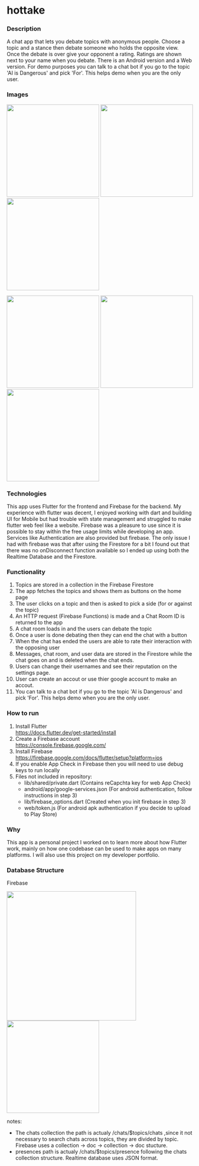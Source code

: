 # hottake
### Description
  A chat app that lets you debate topics with anonymous people. Choose a topic and a stance then debate someone who holds the opposite view.
  Once the debate is over give your opponent a rating. Ratings are shown next to your name when you debate. There is an Android version and
  a Web version. For demo purposes you can talk to a chat bot if you go to the topic 'AI is Dangerous' and pick 'For'. This helps demo when you are the only user.

### Images

<p float="left">
  <img src="https://user-images.githubusercontent.com/88403974/226691142-c04b7df1-8111-45fe-bf16-99ec85e7ab8f.png" width="250" />
  <img src="https://user-images.githubusercontent.com/88403974/226691907-26d9b6ff-92a9-49fa-bb3d-8be4abd6fc96.png" width="250" /> 
  <img src="https://user-images.githubusercontent.com/88403974/226692927-48989618-c83b-412b-9c04-a515f18dbc0c.png" width="250" />
</p>
<p float="left">
  <img src="https://user-images.githubusercontent.com/88403974/226692949-6aabb517-ddd6-49d3-8d70-61608c1ade15.png" width="250" />
  <img src="https://user-images.githubusercontent.com/88403974/226692957-9090ad3d-8b98-45f7-8552-4a43efd50496.png" width="250" />
  <img src="https://user-images.githubusercontent.com/88403974/226692971-bb68b94b-75a1-4be4-985f-c5cae01e8adb.png" width="250" />
</p>

### Technologies
   This app uses Flutter for the frontend and Firebase for the backend. My experience with flutter was decent, I enjoyed working with
   dart and building UI for Mobile but had trouble with state management and struggled to make flutter web feel like a website.
   Firebase was a pleasure to use since it is possible to stay within the free usage limits while developing an app. Services like Authentication
   are also provided but firebase. The only issue I had with firebase was that after using the Firestore for a bit I found out that there was
   no onDisconnect function available so I ended up using both the Realtime Database and the Firestore.

### Functionality 
  1. Topics are stored in a collection in the Firebase Firestore
  2. The app fetches the topics and shows them as buttons on the home page
  3. The user clicks on a topic and then is asked to pick a side (for or against the topic)
  4. An HTTP request (Firebase Functions) is made and a Chat Room ID is returned to the app
  5. A chat room loads in and the users can debate the topic
  6. Once a user is done debating then they can end the chat with a button
  7. When the chat has ended the users are able to rate their interaction with the opposing user
  8. Messages, chat room, and user data are stored in the Firestore while the chat goes on and is deleted when the chat ends.
  9. Users can change their usernames and see their reputation on the settings page.
  10. User can create an accout or use thier google account to make an accout.
  11. You can talk to a chat bot if you go to the topic 'AI is Dangerous' and pick 'For'. This helps demo when you are the only user.

### How to run
1. Install Flutter <br> https://docs.flutter.dev/get-started/install
2. Create a Firebase account <br> https://console.firebase.google.com/
3. Install Firebase <br> https://firebase.google.com/docs/flutter/setup?platform=ios
5. If you enable App Check in Firebase then you will need to use debug keys to run locally 
6. Files not included in repository:
    * lib/shared/private.dart (Contains reCapchta key for web App Check)
    * android/app/google-services.json (For android authentication, follow instructions in step 3)
    * lib/firebase_options.dart (Created when you init firebase in step 3)
    * web/token.js (For android apk authentication if you decide to upload to Play Store)

### Why

This app is a personal project I worked on to learn more about how Flutter work, mainly on how one codebase can be used to make apps on many platforms. I will also use this project on my developer portfolio.

### Database Structure
Firebase 
<p float="left">
  <img src="https://user-images.githubusercontent.com/88403974/227812636-95b98811-811c-4f40-a080-5caae3a694d3.png" width="350" />
  <img src="https://user-images.githubusercontent.com/88403974/227813109-428b711f-b09c-4eb5-bbc9-3bac2f0d4467.png" width="250" />
</p>
notes: 

  * The chats collection the path is actualy /chats/$topics/chats ,since it not necessary to search chats across topics, they are divided by topic. Firebase uses a collection -> doc -> collection -> doc stucture.
  * presences path is actualy /chats/$topics/presence following the chats collection structure. Realtime database uses JSON format.
